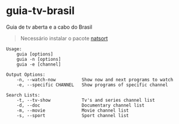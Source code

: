# guia-tv-brasil

Guia de tv aberta e a cabo do Brasil

> Necessário instalar o pacote [natsort](https://github.com/SethMMorton/natsort)

```
Usage:
	guia [options]
	guia -n [options]
	guia -e [channel]

Output Options:
	-n, --watch-now          Show now and next programs to watch
	-e, --specific CHANNEL   Show programs of specific channel

Search Lists:
	-t, --tv-show            Tv's and series channel list
	-d, --doc                Documentary channel list
	-m, --movie              Movie channel list
	-s, --sport              Sport channel list
  ```
